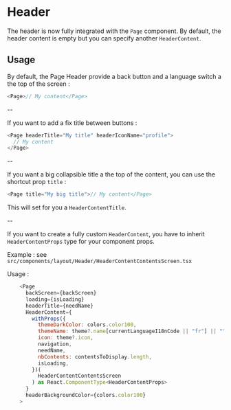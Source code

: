 # Header

The header is now fully integrated with the `Page` component.
By default, the header content is empty but you can specify another `HeaderContent`.

## Usage

By default, the Page Header provide a back button and a language switch a the top of the screen :

```js
<Page>// My content</Page>
```

--

If you want to add a fix title between buttons :

```js
<Page headerTitle="My title" headerIconName="profile">
  // My content
</Page>
```

--

If you want a big collapsible title a the top of the content, you can use the shortcut prop `title` :

```js
<Page title="My big title">// My content</Page>
```

This will set for you a `HeaderContentTitle`.

--

If you want to create a fully custom `HeaderContent`, you have to inherit `HeaderContentProps` type for your component props.

Example : see `src/components/layout/Header/HeaderContentContentsScreen.tsx`

Usage :

```js
    <Page
      backScreen={backScreen}
      loading={isLoading}
      headerTitle={needName}
      HeaderContent={
        withProps({
          themeDarkColor: colors.color100,
          themeName: theme?.name[currentLanguageI18nCode || "fr"] || "",
          icon: theme?.icon,
          navigation,
          needName,
          nbContents: contentsToDisplay.length,
          isLoading,
        })(
          HeaderContentContentsScreen
        ) as React.ComponentType<HeaderContentProps>
      }
      headerBackgroundColor={colors.color100}
    >
```
